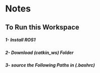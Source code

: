 # Notes
## To Run this Workspace
##### 1- Install ROS1 
##### 2- Download  (catkin_ws) Folder
##### 3- source the Following Paths in (.bashrc)
###### 
